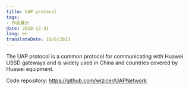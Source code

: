 ```yaml
---
title: UAP protocol
tags:
- 作品展示
date: 2010-12-31
lang: en
translateDate: 10/6/2023
---
```


The UAP protocol is a common protocol for communicating with Huawei USSD gateways and is widely used in China and countries covered by Huawei equipment.

Code repository: https://github.com/wizicer/UAPNetwork